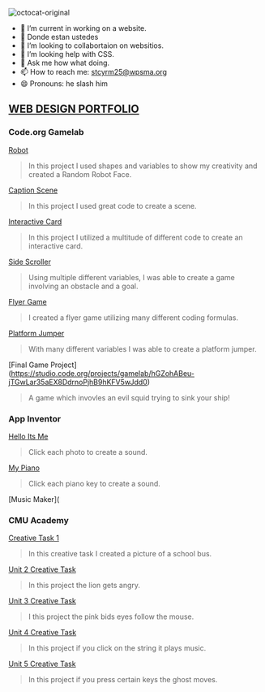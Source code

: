 ![octocat-original](https://user-images.githubusercontent.com/122101024/211028998-37c65541-18c6-463c-816f-303d2f91c93e.png)

- 🔭 I’m current in working on a website.
- 🌱 Donde estan ustedes
- 👯 I’m looking to  collabortaion on websitios.
- 🤔 I’m looking help with CSS.
- 💬 Ask me how what doing.
- 📫 How to reach me: stcyrm25@wpsma.org
- 😄 Pronouns: he slash him

## [WEB DESIGN PORTFOLIO](http://stcyrm25.github.io/Portfolio)

### Code.org Gamelab
[Robot](https://stcyrm25.github.io/Robot/)
> In this project I used shapes and variables to show my creativity and created a Random Robot Face.

[Caption Scene](https://stcyrm25.github.io/CaptionScene)
> In this project I used great code to create a scene.

[Interactive Card](https://studio.code.org/projects/gamelab/VUgv9hk7spzcsp6_7GI4HOncAF1WdefaNqHdBOPI4WA)
> In this project I utilized a multitude of different code to create an interactive card.

[Side Scroller](https://studio.code.org/projects/gamelab/VgRWJpQ2KGBekNAlhivC816k3Njc50ayzj0N8gBi2QQ)
> Using multiple different variables, I was able to create a game involving an obstacle and a goal.

[Flyer Game](https://studio.code.org/projects/gamelab/h_4eupIZIJjJqWoXXoq-d2SxayHkX9E9iM3a2P_7DRY)
> I created a flyer game utilizing many different coding formulas.

[Platform Jumper](https://studio.code.org/projects/gamelab/h_4eupIZIJjJqWoXXoq-d5OOEQUFhCZFXXA2Yabez6s)
> With many different variables I was able to create a platform jumper.

[Final Game Project] (https://studio.code.org/projects/gamelab/hGZohABeu-jTGwLar35aEX8DdrnoPjhB9hKFV5wJdd0)
> A game which invovles an evil squid trying to sink your ship!

### App Inventor

[Hello Its Me](https://gallery.appinventor.mit.edu/?galleryid=817794f8-d4e8-495b-aee5-d72265479d8d)
> Click each photo to create a sound.

[My Piano](https://gallery.appinventor.mit.edu/?galleryid=eba79a53-de66-4799-abcc-3934dc4ebb7d)
> Click each piano key to create a sound.

[Music Maker](

### CMU Academy 
[Creative Task 1](https://academy.cs.cmu.edu/sharing/limeGreenSpider3710)
> In this creative task I created a picture of a school bus.

[Unit 2 Creative Task](https://academy.cs.cmu.edu/sharing/oliveDrabPuppy2173)
> In this project the lion gets angry.

[Unit 3 Creative Task](https://academy.cs.cmu.edu/sharing/mistyRoseBird7640)
>I this project the pink bids eyes follow the mouse.

[Unit 4 Creative Task](https://academy.cs.cmu.edu/sharing/gainsboroSquirrel9364)
>In this project if you click on the string it plays music.

[Unit 5 Creative Task](https://academy.cs.cmu.edu/sharing/azureWolf1246)
>In this project if you press certain keys the ghost moves.
                                                                                       

